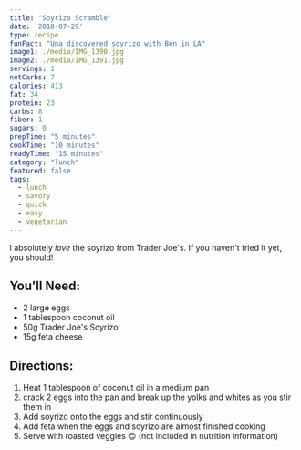 ```yaml
---
title: "Soyrizo Scramble"
date: '2018-07-29'
type: recipe
funFact: "Una discovered soyrizo with Ben in LA"
image1: ./media/IMG_1390.jpg
image2: ./media/IMG_1391.jpg
servings: 1
netCarbs: 7
calories: 413
fat: 34
protein: 23
carbs: 8
fiber: 1
sugars: 0
prepTime: "5 minutes"
cookTime: "10 minutes"
readyTime: "15 minutes"
category: "lunch"
featured: false
tags:
  - lunch
  - savory
  - quick
  - easy
  - vegetarian
---
```


I absolutely *love* the soyrizo from Trader Joe's. If you haven't tried it yet, you should!

## You'll Need:

- 2 large eggs
- 1 tablespoon coconut oil
- 50g Trader Joe's Soyrizo
- 15g feta cheese

## Directions:

1. Heat 1 tablespoon of coconut oil in a medium pan
2. crack 2 eggs into the pan and break up the yolks and whites as you stir them in
3. Add soyrizo onto the eggs and stir continuously
4. Add feta when the eggs and soyrizo are almost finished cooking
5. Serve with roasted veggies 😊 (not included in nutrition information)